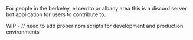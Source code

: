 For people in the berkeley, el cerrito or albany area this is a discord server bot application for users to contribute to.

WIP -
// need to add proper npm scripts for development and production environments
